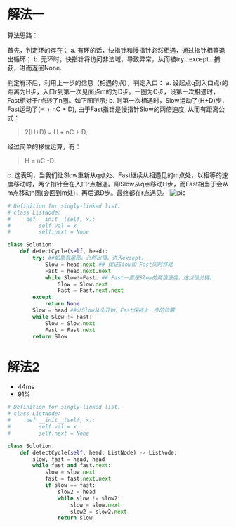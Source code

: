# 解法一
算法思路：

首先，判定环的存在：
a. 有环的话，快指针和慢指针必然相遇，通过指针相等退出循环；
b. 无环时，快指针将访问非法域，导致异常，从而被try...except...捕获，进而返回None.

判定有环后，利用上一步的信息（相遇的点），判定入口：
a. 设起点q到入口点r的距离为H步，入口r到第一次见面点m的为D步。一圈为C步，设第一次相遇时，Fast相对于r点转了n圈。如下图所示;
b. 则第一次相遇时，Slow运动了(H+D)步，Fast运动了(H + nC + D), 由于Fast指针是慢指针Slow的两倍速度, 从而有距离公式：

> 2(H+D) = H + nC + D,

经过简单的移位运算，有：
> H = nC -D

c. 这表明，当我们让Slow重新从q点处、Fast继续从相遇见的m点处，以相等的速度移动时，两个指针会在入口r点相遇。即Slow从q点移动H步，而Fast相当于会从m点移动n圈(会回到m处)，再后退D步。最终都在r点遇见。
![pic](https://assets.leetcode.com/users/sucsliu34/image_1553086130.png)

```python
# Definition for singly-linked list.
# class ListNode:
#     def __init__(self, x):
#         self.val = x
#         self.next = None

class Solution:
    def detectCycle(self, head):
        try: ##如果有尾部，必然出错，进入except。
            Slow = head.next ## 保证Slow和 Fast同时移动
            Fast = head.next.next
            while Slow!=Fast: ## Fast一直是Slow的两倍速度，这点很关键。
                Slow = Slow.next
                Fast = Fast.next.next
        except:
            return None       
        Slow = head ##让Slow从头开始，Fast保持上一步的位置
        while Slow != Fast:
            Slow = Slow.next
            Fast = Fast.next
        return Slow
```
# 解法2
- 44ms
- 91%

```python
# Definition for singly-linked list.
# class ListNode:
#     def __init__(self, x):
#         self.val = x
#         self.next = None

class Solution:
    def detectCycle(self, head: ListNode) -> ListNode:
        slow, fast = head, head
        while fast and fast.next:
            slow = slow.next
            fast = fast.next.next
            if slow == fast:
                slow2 = head
                while slow != slow2:
                    slow = slow.next
                    slow2 = slow2.next
                return slow
```